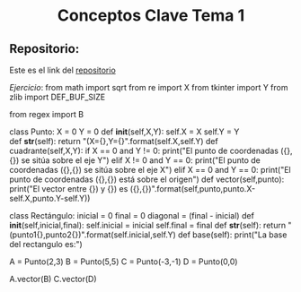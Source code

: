 <h1 align="center">	Conceptos Clave Tema 1</h1>

<h2>Repositorio:</h2>

Este es el link del [repositorio](https://github.com/carmenm02/conceptosclavetema1.git)

*Ejercicio*:
from math import sqrt
from re import X
from tkinter import Y
from zlib import DEF_BUF_SIZE

from regex import B


class Punto:
    X = 0
    Y = 0
    def __init__(self,X,Y):
        self.X = X
        self.Y = Y   
    def __str__(self):
        return "(X={},Y={}".format(self.X,self.Y)
    def cuadrante(self,X,Y):
        if X == 0 and Y != 0:
            print("El punto de coordenadas ({},{}) se sitúa sobre el eje Y")
        elif X != 0 and Y == 0:
            print("El punto de coordenadas ({},{}) se sitúa sobre el eje X")
        elif X == 0 and Y == 0:
            print("El punto de coordenadas ({},{}) está sobre el origen")
    def vector(self,punto):
        print("El vector entre {}) y {}) es ({},{})".format(self,punto,punto.X-self.X,punto.Y-self.Y))

class Rectángulo:
    inicial = 0
    final = 0
    diagonal = (final - inicial)
    def __init__(self,inicial,final):
        self.inicial = inicial
        self.final = final
    def __str__(self):
        return "(punto1{},punto2{})".format(self.inicial,self.Y)
    def base(self):
        print("La base del rectangulo es:")



A = Punto(2,3)
B = Punto(5,5)
C = Punto(-3,-1)
D = Punto(0,0)

A.vector(B)
C.vector(D)
